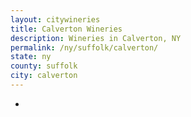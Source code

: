 ```yaml
---
layout: citywineries
title: Calverton Wineries
description: Wineries in Calverton, NY
permalink: /ny/suffolk/calverton/
state: ny
county: suffolk
city: calverton
---
```

-
